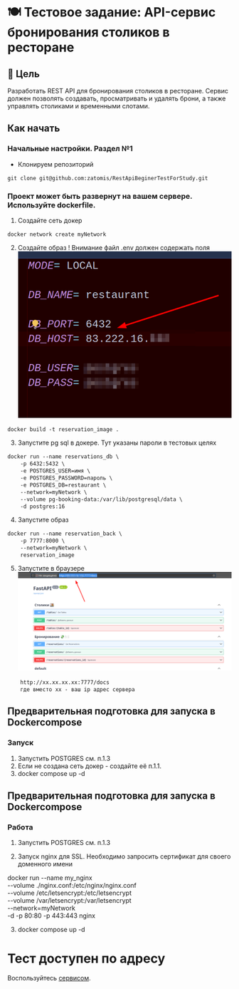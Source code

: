 # 🍽️ Тестовое задание: API-сервис бронирования столиков в ресторане

## 📌 Цель
Разработать REST API для бронирования столиков в ресторане. Сервис должен позволять создавать, просматривать и удалять брони, а также управлять столиками и временными слотами.

## Как начать
### Начальные настройки. Раздел №1
* Клонируем репозиторий
```commandline
git clone git@github.com:zatomis/RestApiBeginerTestForStudy.git
```

### Проект может быть развернут на вашем сервере. Используйте dockerfile.
1. Создайте сеть докер
```commandline
docker network create myNetwork
```

2. Создайте образ ! Внимание файл .env должен содержать поля 
![img.png](img.png)
```commandline
docker build -t reservation_image .
```

3. Запустите pg sql в докере. Тут указаны пароли в тестовых целях
```commandline
docker run --name reservations_db \
    -p 6432:5432 \
    -e POSTGRES_USER=имя \
    -e POSTGRES_PASSWORD=пароль \
    -e POSTGRES_DB=restaurant \
    --network=myNetwork \
    --volume pg-booking-data:/var/lib/postgresql/data \
    -d postgres:16
```

4. Запустите образ
```commandline
docker run --name reservation_back \
    -p 7777:8000 \
    --network=myNetwork \
    reservation_image
```

5. Запустите в браузере 
![img_1.png](img_1.png)
```commandline
    http://хх.хх.хх.хх:7777/docs
    где вместо хх - ваш ip адрес сервера
```

## Предварительная подготовка для запуска в Dockercompose

### Запуск

1. Запустить POSTGRES см. п.1.3 
2. Если не создана сеть докер - создайте её п.1.1. 
3. docker compose up -d

## Предварительная подготовка для запуска в Dockercompose

### Работа

1. Запустить POSTGRES см. п.1.3 

2. Запуск nginx для SSL. Необходимо запросить сертификат для своего доменного имени

docker run --name my_nginx \
    --volume ./nginx.conf:/etc/nginx/nginx.conf \
    --volume /etc/letsencrypt:/etc/letsencrypt \
    --volume /var/letsencrypt:/var/letsencrypt \
    --network=myNetwork \
    -d -p 80:80 -p 443:443 nginx 

3. docker compose up -d

# Тест доступен по адресу
Bоспользуйтесь [сервисом](https://zatomis.ru/docs).
